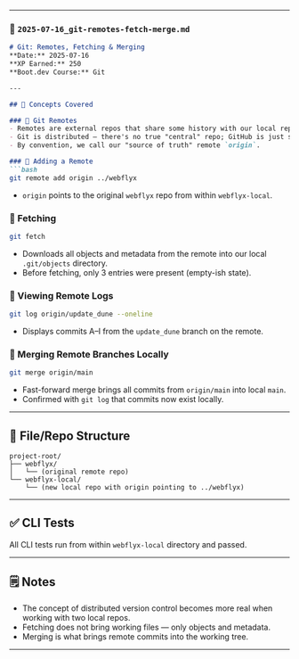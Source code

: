 

---

### 📄 `2025-07-16_git-remotes-fetch-merge.md`

````markdown
# Git: Remotes, Fetching & Merging  
**Date:** 2025-07-16  
**XP Earned:** 250  
**Boot.dev Course:** Git

---

## 🧠 Concepts Covered

### 🔹 Git Remotes  
- Remotes are external repos that share some history with our local repo.
- Git is distributed — there's no true "central" repo; GitHub is just someone else's repo.
- By convention, we call our "source of truth" remote `origin`.

### 🔹 Adding a Remote  
```bash
git remote add origin ../webflyx
````

* `origin` points to the original `webflyx` repo from within `webflyx-local`.

### 🔹 Fetching

```bash
git fetch
```

* Downloads all objects and metadata from the remote into our local `.git/objects` directory.
* Before fetching, only 3 entries were present (empty-ish state).

### 🔹 Viewing Remote Logs

```bash
git log origin/update_dune --oneline
```

* Displays commits A–I from the `update_dune` branch on the remote.

### 🔹 Merging Remote Branches Locally

```bash
git merge origin/main
```

* Fast-forward merge brings all commits from `origin/main` into local `main`.
* Confirmed with `git log` that commits now exist locally.

---

## 📁 File/Repo Structure

```
project-root/
├── webflyx/
│   └── (original remote repo)
└── webflyx-local/
    └── (new local repo with origin pointing to ../webflyx)
```

---

## ✅ CLI Tests

All CLI tests run from within `webflyx-local` directory and passed.

---

## 🗒️ Notes

* The concept of distributed version control becomes more real when working with two local repos.
* Fetching does not bring working files — only objects and metadata.
* Merging is what brings remote commits into the working tree.

----
